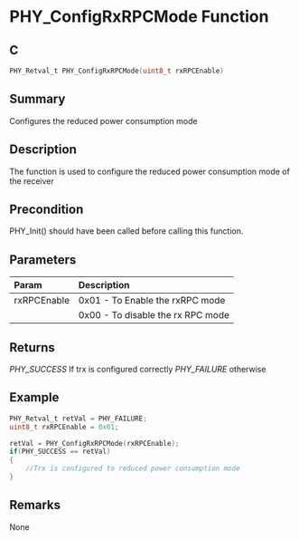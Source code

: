 # PHY_ConfigRxRPCMode Function

## C

```c
PHY_Retval_t PHY_ConfigRxRPCMode(uint8_t rxRPCEnable)
```

## Summary

Configures the reduced power consumption mode  

## Description

The function is used to configure the reduced power consumption mode of the receiver

## Precondition

PHY_Init() should have been called before calling this function.  

## Parameters

| Param | Description |
|:----- |:----------- |
| rxRPCEnable | 0x01 - To Enable the rxRPC mode  |
|             | 0x00 - To disable the rx RPC mode| 

## Returns

*PHY_SUCCESS* If trx is configured correctly
*PHY_FAILURE* otherwise 

## Example

```c
PHY_Retval_t retVal = PHY_FAILURE;
uint8_t rxRPCEnable = 0x01;

retVal = PHY_ConfigRxRPCMode(rxRPCEnable);
if(PHY_SUCCESS == retVal)
{
    //Trx is configured to reduced power consumption mode
}
```

## Remarks

None 

